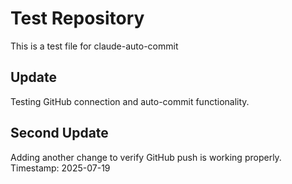 # Test Repository

This is a test file for claude-auto-commit

## Update
Testing GitHub connection and auto-commit functionality.

## Second Update
Adding another change to verify GitHub push is working properly.
Timestamp: 2025-07-19
